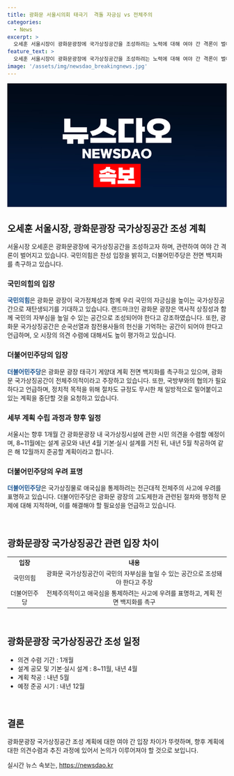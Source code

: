 ```yaml
---
title: 광화문 서울시의회 태극기  격돌 자긍심 vs 전체주의
categories:
  - News
excerpt: >
  오세훈 서울시장이 광화문광장에 국가상징공간을 조성하려는 노력에 대해 여야 간 격론이 벌어지고 있다. 국민의힘은 찬성 입장을 밝히며 국민의 자긍심과 역사적 가치를 존중하여 국가상징공간 조성을 지지하는 반면, 더불어민주당은 이를 전근대적 전체주의로 비판하며 계획 중단을 요청했다. 두 정당 간에 광화문광장 태극기 게양대 설치 문제를 둘러싼 갈등이 고조되고 있다.
feature_text: >
  오세훈 서울시장이 광화문광장에 국가상징공간을 조성하려는 노력에 대해 여야 간 격론이 벌어지고 있다. 국민의힘은 찬성 입장을 밝히며 국민의 자긍심과 역사적 가치를 존중하여 국가상징공간 조성을 지지하는 반면, 더불어민주당은 이를 전근대적 전체주의로 비판하며 계획 중단을 요청했다. 두 정당 간에 광화문광장 태극기 게양대 설치 문제를 둘러싼 갈등이 고조되고 있다.
image: '/assets/img/newsdao_breakingnews.jpg'
---
```


<p><img src="/assets/img/newsdao_breakingnews.jpg" alt="implanttips 속보" /></p>

<h2 data-ke-size="size26">오세훈 서울시장, 광화문광장 국가상징공간 조성 계획</h2>

<p data-ke-size="size16">서울시장 오세훈은 광화문광장에 국가상징공간을 조성하고자 하며, 관련하여 여야 간 격론이 벌어지고 있습니다. 국민의힘은 찬성 입장을 밝히고, 더불어민주당은 전면 백지화를 촉구하고 있습니다.</p>

<h3>국민의힘의 입장</h3>

<p data-ke-size="size16"><b><span style="color: #1a5490;">국민의힘</span></b>은 광화문 광장이 국가정체성과 함께 우리 국민의 자긍심을 높이는 국가상징공간으로 재탄생되기를 기대하고 있습니다. 랜드마크인 광화문 광장은 역사적 상징성과 함께 국민의 자부심을 높일 수 있는 공간으로 조성되어야 한다고 강조하였습니다. 또한, 광화문 국가상징공간은 순국선열과 참전용사들의 헌신을 기억하는 공간이 되어야 한다고 언급하며, 오 시장의 의견 수렴에 대해서도 높이 평가하고 있습니다.</p>

<h3>더불어민주당의 입장</h3>

<p data-ke-size="size16"><b><span style="color: #1a5490;">더불어민주당</span></b>은 광화문 광장 태극기 게양대 계획 전면 백지화를 촉구하고 있으며, 광화문 국가상징공간이 전체주의적이라고 주장하고 있습니다. 또한, 국방부와의 협의가 필요하다고 언급하며, 정치적 목적을 위해 절차도 규정도 무시한 채 일방적으로 밀어붙이고 있는 계획을 중단할 것을 요청하고 있습니다.</p>

<h3>세부 계획 수립 과정과 향후 일정</h3>

<p data-ke-size="size16">서울시는 향후 1개월 간 광화문광장 내 국가상징시설에 관한 시민 의견을 수렴할 예정이며, 8~11월에는 설계 공모와 내년 4월 기본·실시 설계를 거친 뒤, 내년 5월 착공하여 같은 해 12월까지 준공할 계획이라고 합니다.</p>

<h3>더불어민주당의 우려 표명</h3>

<p data-ke-size="size16"><b><span style="color: #1a5490;">더불어민주당</span></b>은 국가상징물로 애국심을 통제하려는 전근대적 전체주의 사고에 우려를 표명하고 있습니다. 더불어민주당은 광화문 광장의 고도제한과 관련된 절차와 행정적 문제에 대해 지적하며, 이를 해결해야 할 필요성을 언급하고 있습니다.</p>

<p data-ke-size="size16">&nbsp;</p>

<h2 data-ke-size="size26">광화문광장 국가상징공간 관련 입장 차이</h2>

<table>
    <tbody>
        <tr>
            <td style="text-align: center; height: 17px;"><b>입장</b></td>
            <td style="text-align: center; height: 17px;"><b>내용</b></td>
        </tr>
        <tr>
            <td style="text-align: center; height: 17px;">국민의힘</td>
            <td style="text-align: center; height: 17px;">광화문 국가상징공간이 국민의 자부심을 높일 수 있는 공간으로 조성돼야 한다고 주장</td>
        </tr>
        <tr>
            <td style="text-align: center; height: 17px;">더불어민주당</td>
            <td style="text-align: center; height: 17px;">전체주의적이고 애국심을 통제하려는 사고에 우려를 표명하고, 계획 전면 백지화를 촉구</td>
        </tr>
    </tbody>
</table>

<p data-ke-size="size16">&nbsp;</p>

<h2 data-ke-size="size26">광화문광장 국가상징공간 조성 일정</h2>

<ul>
    <li>의견 수렴 기간 : 1개월</li>
    <li>설계 공모 및 기본·실시 설계 : 8~11월, 내년 4월</li>
    <li>계획 착공 : 내년 5월</li>
    <li>예정 준공 시기 : 내년 12월</li>
</ul>

<p data-ke-size="size16">&nbsp;</p>

<h2 data-ke-size="size26">결론</h2>

<p data-ke-size="size16">광화문광장 국가상징공간 조성 계획에 대한 여야 간 입장 차이가 뚜렷하며, 향후 계획에 대한 의견수렴과 추진 과정에 있어서 논의가 이루어져야 할 것으로 보입니다.</p>
실시간 뉴스 속보는, <a href="https://newsdao.kr" rel="dofollow">https://newsdao.kr</a>



